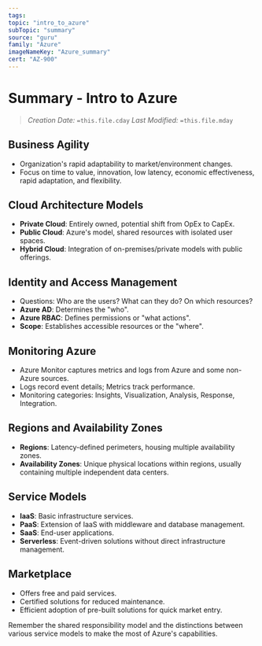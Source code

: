 ```yaml
---
tags:
topic: "intro_to_azure"
subTopic: "summary"
source: "guru"
family: "Azure"
imageNameKey: "Azure_summary"
cert: "AZ-900"
---
```

# Summary - Intro to Azure
> *Creation Date:* `=this.file.cday`
> *Last Modified:* `=this.file.mday`

## Business Agility

- Organization's rapid adaptability to market/environment changes.
- Focus on time to value, innovation, low latency, economic effectiveness, rapid adaptation, and flexibility.

## Cloud Architecture Models

- **Private Cloud**: Entirely owned, potential shift from OpEx to CapEx.
- **Public Cloud**: Azure's model, shared resources with isolated user spaces.
- **Hybrid Cloud**: Integration of on-premises/private models with public offerings.

## Identity and Access Management

- Questions: Who are the users? What can they do? On which resources?
- **Azure AD**: Determines the "who".
- **Azure RBAC**: Defines permissions or "what actions".
- **Scope**: Establishes accessible resources or the "where".

## Monitoring Azure

- Azure Monitor captures metrics and logs from Azure and some non-Azure sources.
- Logs record event details; Metrics track performance.
- Monitoring categories: Insights, Visualization, Analysis, Response, Integration.

## Regions and Availability Zones

- **Regions**: Latency-defined perimeters, housing multiple availability zones.
- **Availability Zones**: Unique physical locations within regions, usually containing multiple independent data centers.

## Service Models

- **IaaS**: Basic infrastructure services.
- **PaaS**: Extension of IaaS with middleware and database management.
- **SaaS**: End-user applications.
- **Serverless**: Event-driven solutions without direct infrastructure management.

## Marketplace

- Offers free and paid services.
- Certified solutions for reduced maintenance.
- Efficient adoption of pre-built solutions for quick market entry.

Remember the shared responsibility model and the distinctions between various service models to make the most of Azure's capabilities.